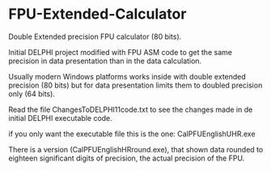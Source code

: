 # FPU-Extended-Calculator
Double Extended precision FPU calculator (80 bits).

Initial DELPHI project modified with FPU ASM code to get the same precision in data presentation than in the data calculation.

Usually modern Windows platforms works inside with double extended precision (80 bits) but for data presentation limits them to doubled precision only (64 bits). 

Read the file ChangesToDELPHI11code.txt to see the changes made in de initial DELPHI executable code.

if you only want the executable file this is the one: CalPFUEnglishUHR.exe

There is a version (CalPFUEnglishHRround.exe), that shown data rounded to eighteen significant digits of precision, the actual precision of the FPU.
